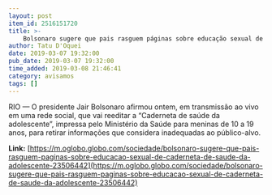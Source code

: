 ```yaml
---
layout: post
item_id: 2516151720
title: >-
    Bolsonaro sugere que pais rasguem páginas sobre educação sexual de Caderneta de Saúde da Adolescente
author: Tatu D'Oquei
date: 2019-03-07 19:32:00
pub_date: 2019-03-07 19:32:00
time_added: 2019-03-08 21:46:41
category: avisamos
tags: []
---
```


RIO — O presidente Jair Bolsonaro afirmou ontem, em transmissão ao vivo em uma rede social, que vai reeditar a “Caderneta de saúde da adolescente”, impressa pelo Ministério da Saúde para meninas de 10 a 19 anos, para retirar informações que considera inadequadas ao público-alvo.

**Link:** [https://m.oglobo.globo.com/sociedade/bolsonaro-sugere-que-pais-rasguem-paginas-sobre-educacao-sexual-de-caderneta-de-saude-da-adolescente-23506442](https://m.oglobo.globo.com/sociedade/bolsonaro-sugere-que-pais-rasguem-paginas-sobre-educacao-sexual-de-caderneta-de-saude-da-adolescente-23506442)

